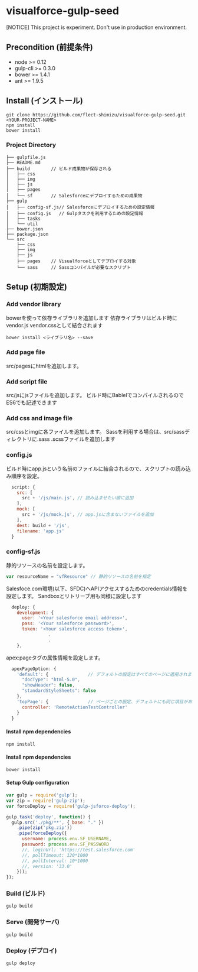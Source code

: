 # visualforce-gulp-seed 

[NOTICE] This project is experiment. Don't use in production environment.

## Precondition (前提条件)

* node >= 0.12
* gulp-cli >= 0.3.0
* bower >= 1.4.1
* ant >= 1.9.5

## Install (インストール)

```
git clone https://github.com/flect-shimizu/visualforce-gulp-seed.git <YOUR-PROJECT-NAME>
npm install
bower install
```

### Project Directory

```
├── gulpfile.js
├── README.md
├── build        // ビルド成果物が保存される
│   ├── css
│   ├── img
│   ├── js
│   ├── pages
│   └── sf       // Salesforceにデプロイするための成果物
├── gulp
│   ├── config-sf.js// Salesforceにデプロイするための設定情報
│   ├── config.js   // Gulpタスクを利用するための設定情報
│   ├── tasks
│   └── util
├── bower.json
├── package.json
└── src
    ├── css      
    ├── img
    ├── js      
    ├── pages    // Visualforceとしてデプロイする対象
    └── sass     // Sassコンパイルが必要なスクリプト
```

## Setup (初期設定)

### Add vendor library
bowerを使って依存ライブラリを追加します
依存ライブラリはビルド時にvendor.js vendor.cssとして結合されます
```
bower install <ライブラリ名> --save
```

### Add page file
src/pagesにhtmlを追加します。

### Add script file
src/jsにjsファイルを追加します。
ビルド時にBablelでコンパイルされるのでES6でも記述できます

### Add css and image file
src/cssとimgに各ファイルを追加します。
Sassを利用する場合は、src/sassディレクトリに.sass .scssファイルを追加します

### config.js
ビルド時にapp.jsという名前のファイルに結合されるので、スクリプトの読み込み順序を設定。
```javascript
  script: {
    src: [
      src + '/js/main.js', // 読み込ませたい順に追加
    ],
    mock: [
      src + '/js/mock.js', // app.jsに含まないファイルを追加
    ],
    dest: build + '/js',
    filename: 'app.js'
  }
```
### config-sf.js
静的リソースの名前を設定します。
```javascript
var resourceName = "vfResource" // 静的リソースの名前を指定 
```

Salesfoce.com環境(以下、SFDC)へAPIアクセスするためのcredentials情報を設定します。
Sandboxとリトリーブ用も同様に設定します

```javascript
  deploy: {
    development: {
      user: '<Your salesforce email address>',
      pass: '<Your salesforce password>',
      token: '<Your salesforce access token>',
                .
                .
    },
```

apex:pageタグの属性情報を設定します。
```javascript
  apexPageOption: {
    'default': {               // デフォルトの設定はすべてのページに適用されます
      "docType": "html-5.0",
      "showHeader": false,
      "standardStyleSheets": false
    },
    'topPage': {               // ページごとの設定、デフォルトにも同じ項目があればこちらが優先
      controller: 'RemoteActionTestController'
    }
  }
```

#### Install npm dependencies

```
npm install 
```

#### Install npm dependencies

```
bower install 
```
#### Setup Gulp configuration

```javascript
var gulp = require('gulp');
var zip = require('gulp-zip');
var forceDeploy = require('gulp-jsforce-deploy');

gulp.task('deploy', function() {
  gulp.src('./pkg/**', { base: "." })
    .pipe(zip('pkg.zip'))
    .pipe(forceDeploy({
      username: process.env.SF_USERNAME,
      password: process.env.SF_PASSWORD
      //, loginUrl: 'https://test.salesforce.com'
      //, pollTimeout: 120*1000
      //, pollInterval: 10*1000
      //, version: '33.0'
    }));
});
```

### Build (ビルド) 
```
gulp build
```

### Serve (開発サーバ)
```
gulp build
```

### Deploy (デプロイ)

```
gulp deploy
```

